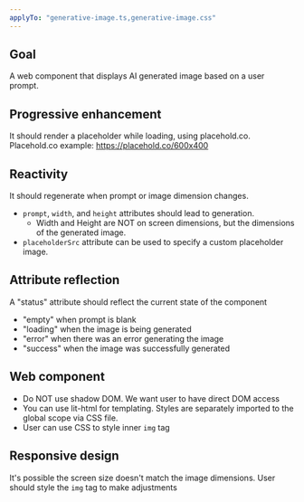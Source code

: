 ```yaml
---
applyTo: "generative-image.ts,generative-image.css"
---
```


## Goal

A web component that displays AI generated image based on a user prompt.

## Progressive enhancement

It should render a placeholder while loading, using placehold.co.
Placehold.co example: https://placehold.co/600x400

## Reactivity

It should regenerate when prompt or image dimension changes.

- `prompt`, `width`, and `height` attributes should lead to generation.
  - Width and Height are NOT on screen dimensions, but the dimensions of the generated image.
- `placeholderSrc` attribute can be used to specify a custom placeholder image.

## Attribute reflection

A "status" attribute should reflect the current state of the component

- "empty" when prompt is blank
- "loading" when the image is being generated
- "error" when there was an error generating the image
- "success" when the image was successfully generated

## Web component

- Do NOT use shadow DOM. We want user to have direct DOM access
- You can use lit-html for templating. Styles are separately imported to the global scope via CSS file.
- User can use CSS to style inner `img` tag

## Responsive design

It's possible the screen size doesn't match the image dimensions. User should style the `img` tag to make adjustments
